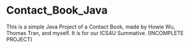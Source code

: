 # Contact_Book_Java
This is a simple Java Project of a Contact Book, made by Howie Wu, Thomas Tran, and myself. It is for our ICS4U Summative. (INCOMPLETE PROJECT)
